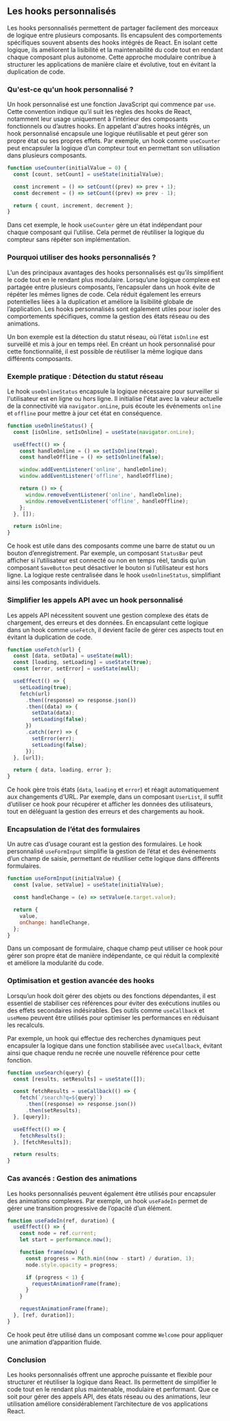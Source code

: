 ## Les hooks personnalisés

Les hooks personnalisés permettent de partager facilement des morceaux de logique entre plusieurs composants. Ils encapsulent des comportements spécifiques souvent absents des hooks intégrés de React. En isolant cette logique, ils améliorent la lisibilité et la maintenabilité du code tout en rendant chaque composant plus autonome. Cette approche modulaire contribue à structurer les applications de manière claire et évolutive, tout en évitant la duplication de code.


### Qu'est-ce qu'un hook personnalisé ?

Un hook personnalisé est une fonction JavaScript qui commence par `use`. Cette convention indique qu’il suit les règles des hooks de React, notamment leur usage uniquement à l’intérieur des composants fonctionnels ou d’autres hooks. En appelant d'autres hooks intégrés, un hook personnalisé encapsule une logique réutilisable et peut gérer son propre état ou ses propres effets. Par exemple, un hook comme `useCounter` peut encapsuler la logique d’un compteur tout en permettant son utilisation dans plusieurs composants.

```javascript
function useCounter(initialValue = 0) {
  const [count, setCount] = useState(initialValue);

  const increment = () => setCount((prev) => prev + 1);
  const decrement = () => setCount((prev) => prev - 1);

  return { count, increment, decrement };
}
```

Dans cet exemple, le hook `useCounter` gère un état indépendant pour chaque composant qui l’utilise. Cela permet de réutiliser la logique du compteur sans répéter son implémentation.

### Pourquoi utiliser des hooks personnalisés ?

L’un des principaux avantages des hooks personnalisés est qu’ils simplifient le code tout en le rendant plus modulaire. Lorsqu’une logique complexe est partagée entre plusieurs composants, l’encapsuler dans un hook évite de répéter les mêmes lignes de code. Cela réduit également les erreurs potentielles liées à la duplication et améliore la lisibilité globale de l’application. Les hooks personnalisés sont également utiles pour isoler des comportements spécifiques, comme la gestion des états réseau ou des animations.

Un bon exemple est la détection du statut réseau, où l’état `isOnline` est surveillé et mis à jour en temps réel. En créant un hook personnalisé pour cette fonctionnalité, il est possible de réutiliser la même logique dans différents composants.

### Exemple pratique : Détection du statut réseau

Le hook `useOnlineStatus` encapsule la logique nécessaire pour surveiller si l'utilisateur est en ligne ou hors ligne. Il initialise l'état avec la valeur actuelle de la connectivité via `navigator.onLine`, puis écoute les événements `online` et `offline` pour mettre à jour cet état en conséquence.

```javascript
function useOnlineStatus() {
  const [isOnline, setIsOnline] = useState(navigator.onLine);

  useEffect(() => {
    const handleOnline = () => setIsOnline(true);
    const handleOffline = () => setIsOnline(false);

    window.addEventListener('online', handleOnline);
    window.addEventListener('offline', handleOffline);

    return () => {
      window.removeEventListener('online', handleOnline);
      window.removeEventListener('offline', handleOffline);
    };
  }, []);

  return isOnline;
}
```

Ce hook est utile dans des composants comme une barre de statut ou un bouton d’enregistrement. Par exemple, un composant `StatusBar` peut afficher si l’utilisateur est connecté ou non en temps réel, tandis qu’un composant `SaveButton` peut désactiver le bouton si l’utilisateur est hors ligne. La logique reste centralisée dans le hook `useOnlineStatus`, simplifiant ainsi les composants individuels.

### Simplifier les appels API avec un hook personnalisé

Les appels API nécessitent souvent une gestion complexe des états de chargement, des erreurs et des données. En encapsulant cette logique dans un hook comme `useFetch`, il devient facile de gérer ces aspects tout en évitant la duplication de code.

```javascript
function useFetch(url) {
  const [data, setData] = useState(null);
  const [loading, setLoading] = useState(true);
  const [error, setError] = useState(null);

  useEffect(() => {
    setLoading(true);
    fetch(url)
      .then((response) => response.json())
      .then((data) => {
        setData(data);
        setLoading(false);
      })
      .catch((err) => {
        setError(err);
        setLoading(false);
      });
  }, [url]);

  return { data, loading, error };
}
```

Ce hook gère trois états (`data`, `loading` et `error`) et réagit automatiquement aux changements d’URL. Par exemple, dans un composant `UserList`, il suffit d’utiliser ce hook pour récupérer et afficher les données des utilisateurs, tout en déléguant la gestion des erreurs et des chargements au hook.

### Encapsulation de l’état des formulaires

Un autre cas d’usage courant est la gestion des formulaires. Le hook personnalisé `useFormInput` simplifie la gestion de l’état et des événements d’un champ de saisie, permettant de réutiliser cette logique dans différents formulaires.

```javascript
function useFormInput(initialValue) {
  const [value, setValue] = useState(initialValue);

  const handleChange = (e) => setValue(e.target.value);

  return {
    value,
    onChange: handleChange,
  };
}
```

Dans un composant de formulaire, chaque champ peut utiliser ce hook pour gérer son propre état de manière indépendante, ce qui réduit la complexité et améliore la modularité du code.

### Optimisation et gestion avancée des hooks

Lorsqu’un hook doit gérer des objets ou des fonctions dépendantes, il est essentiel de stabiliser ces références pour éviter des exécutions inutiles ou des effets secondaires indésirables. Des outils comme `useCallback` et `useMemo` peuvent être utilisés pour optimiser les performances en réduisant les recalculs.

Par exemple, un hook qui effectue des recherches dynamiques peut encapsuler la logique dans une fonction stabilisée avec `useCallback`, évitant ainsi que chaque rendu ne recrée une nouvelle référence pour cette fonction.

```javascript
function useSearch(query) {
  const [results, setResults] = useState([]);

  const fetchResults = useCallback(() => {
    fetch(`/search?q=${query}`)
      .then((response) => response.json())
      .then(setResults);
  }, [query]);

  useEffect(() => {
    fetchResults();
  }, [fetchResults]);

  return results;
}
```

### Cas avancés : Gestion des animations

Les hooks personnalisés peuvent également être utilisés pour encapsuler des animations complexes. Par exemple, un hook `useFadeIn` permet de gérer une transition progressive de l’opacité d’un élément.

```javascript
function useFadeIn(ref, duration) {
  useEffect(() => {
    const node = ref.current;
    let start = performance.now();

    function frame(now) {
      const progress = Math.min((now - start) / duration, 1);
      node.style.opacity = progress;

      if (progress < 1) {
        requestAnimationFrame(frame);
      }
    }

    requestAnimationFrame(frame);
  }, [ref, duration]);
}
```

Ce hook peut être utilisé dans un composant comme `Welcome` pour appliquer une animation d’apparition fluide.

### Conclusion

Les hooks personnalisés offrent une approche puissante et flexible pour structurer et réutiliser la logique dans React. Ils permettent de simplifier le code tout en le rendant plus maintenable, modulaire et performant. Que ce soit pour gérer des appels API, des états réseau ou des animations, leur utilisation améliore considérablement l’architecture de vos applications React.